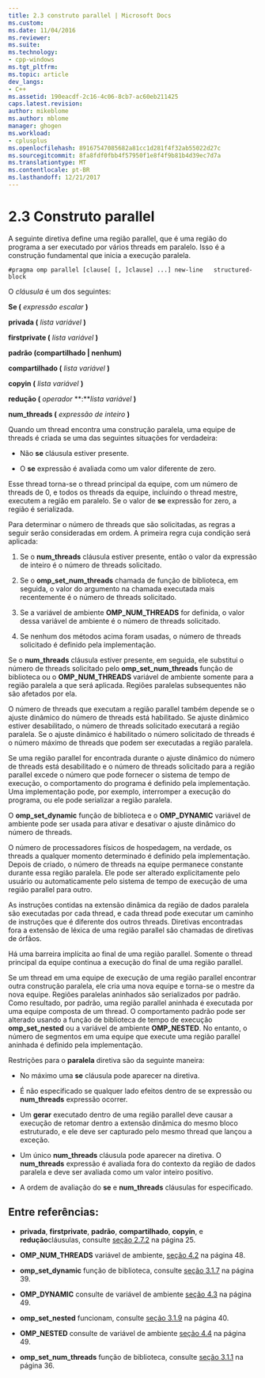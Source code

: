 ```yaml
---
title: 2.3 construto parallel | Microsoft Docs
ms.custom: 
ms.date: 11/04/2016
ms.reviewer: 
ms.suite: 
ms.technology:
- cpp-windows
ms.tgt_pltfrm: 
ms.topic: article
dev_langs:
- C++
ms.assetid: 190eacdf-2c16-4c06-8cb7-ac60eb211425
caps.latest.revision: 
author: mikeblome
ms.author: mblome
manager: ghogen
ms.workload:
- cplusplus
ms.openlocfilehash: 89167547085682a81cc1d281f4f32ab55022d27c
ms.sourcegitcommit: 8fa8fdf0fbb4f57950f1e8f4f9b81b4d39ec7d7a
ms.translationtype: MT
ms.contentlocale: pt-BR
ms.lasthandoff: 12/21/2017
---
```

# <a name="23-parallel-construct"></a>2.3 Construto parallel
A seguinte diretiva define uma região parallel, que é uma região do programa a ser executado por vários threads em paralelo. Isso é a construção fundamental que inicia a execução paralela.  
  
```  
#pragma omp parallel [clause[ [, ]clause] ...] new-line   structured-block  
```  
  
 O *cláusula* é um dos seguintes:  
  
 **Se (** *expressão escalar* **)**  
  
 **privada (** *lista variável* **)**  
  
 **firstprivate (** *lista variável* **)**  
  
 **padrão (compartilhado &#124; nenhum)**  
  
 **compartilhado (** *lista variável* **)**  
  
 **copyin (** *lista variável* **)**  
  
 **redução (** *operador* **:***lista variável* **)**   
  
 **num_threads (** *expressão de inteiro* **)**  
  
 Quando um thread encontra uma construção paralela, uma equipe de threads é criada se uma das seguintes situações for verdadeira:  
  
-   Não **se** cláusula estiver presente.  
  
-   O **se** expressão é avaliada como um valor diferente de zero.  
  
 Esse thread torna-se o thread principal da equipe, com um número de threads de 0, e todos os threads da equipe, incluindo o thread mestre, executem a região em paralelo. Se o valor de **se** expressão for zero, a região é serializada.  
  
 Para determinar o número de threads que são solicitadas, as regras a seguir serão consideradas em ordem. A primeira regra cuja condição será aplicada:  
  
1.  Se o **num_threads** cláusula estiver presente, então o valor da expressão de inteiro é o número de threads solicitado.  
  
2.  Se o **omp_set_num_threads** chamada de função de biblioteca, em seguida, o valor do argumento na chamada executada mais recentemente é o número de threads solicitado.  
  
3.  Se a variável de ambiente **OMP_NUM_THREADS** for definida, o valor dessa variável de ambiente é o número de threads solicitado.  
  
4.  Se nenhum dos métodos acima foram usadas, o número de threads solicitado é definido pela implementação.  
  
 Se o **num_threads** cláusula estiver presente, em seguida, ele substitui o número de threads solicitado pelo **omp_set_num_threads** função de biblioteca ou o **OMP_NUM_THREADS** variável de ambiente somente para a região paralela a que será aplicada. Regiões paralelas subsequentes não são afetados por ela.  
  
 O número de threads que executam a região parallel também depende se o ajuste dinâmico do número de threads está habilitado. Se ajuste dinâmico estiver desabilitado, o número de threads solicitado executará a região paralela. Se o ajuste dinâmico é habilitado o número solicitado de threads é o número máximo de threads que podem ser executadas a região paralela.  
  
 Se uma região parallel for encontrada durante o ajuste dinâmico do número de threads está desabilitado e o número de threads solicitado para a região parallel excede o número que pode fornecer o sistema de tempo de execução, o comportamento do programa é definido pela implementação. Uma implementação pode, por exemplo, interromper a execução do programa, ou ele pode serializar a região paralela.  
  
 O **omp_set_dynamic** função de biblioteca e o **OMP_DYNAMIC** variável de ambiente pode ser usada para ativar e desativar o ajuste dinâmico do número de threads.  
  
 O número de processadores físicos de hospedagem, na verdade, os threads a qualquer momento determinado é definido pela implementação. Depois de criado, o número de threads na equipe permanece constante durante essa região paralela. Ele pode ser alterado explicitamente pelo usuário ou automaticamente pelo sistema de tempo de execução de uma região parallel para outro.  
  
 As instruções contidas na extensão dinâmica da região de dados paralela são executadas por cada thread, e cada thread pode executar um caminho de instruções que é diferente dos outros threads. Diretivas encontradas fora a extensão de léxica de uma região parallel são chamadas de diretivas de órfãos.  
  
 Há uma barreira implícita ao final de uma região parallel. Somente o thread principal da equipe continua a execução do final de uma região parallel.  
  
 Se um thread em uma equipe de execução de uma região parallel encontrar outra construção paralela, ele cria uma nova equipe e torna-se o mestre da nova equipe. Regiões paralelas aninhados são serializados por padrão. Como resultado, por padrão, uma região parallel aninhada é executada por uma equipe composta de um thread. O comportamento padrão pode ser alterado usando a função de biblioteca de tempo de execução **omp_set_nested** ou a variável de ambiente **OMP_NESTED**. No entanto, o número de segmentos em uma equipe que execute uma região parallel aninhada é definido pela implementação.  
  
 Restrições para o **paralela** diretiva são da seguinte maneira:  
  
-   No máximo uma **se** cláusula pode aparecer na diretiva.  
  
-   É não especificado se qualquer lado efeitos dentro de se expressão ou **num_threads** expressão ocorrer.  
  
-   Um **gerar** executado dentro de uma região parallel deve causar a execução de retomar dentro a extensão dinâmica do mesmo bloco estruturado, e ele deve ser capturado pelo mesmo thread que lançou a exceção.  
  
-   Um único **num_threads** cláusula pode aparecer na diretiva. O **num_threads** expressão é avaliada fora do contexto da região de dados paralela e deve ser avaliada como um valor inteiro positivo.  
  
-   A ordem de avaliação do **se** e **num_threads** cláusulas for especificado.  
  
## <a name="cross-references"></a>Entre referências:  
  
-   **privada**, **firstprivate**, **padrão**, **compartilhado**, **copyin**, e **redução**cláusulas, consulte [seção 2.7.2](../../parallel/openmp/2-7-2-data-sharing-attribute-clauses.md) na página 25.  
  
-   **OMP_NUM_THREADS** variável de ambiente, [seção 4.2](../../parallel/openmp/4-2-omp-num-threads.md) na página 48.  
  
-   **omp_set_dynamic** função de biblioteca, consulte [seção 3.1.7](../../parallel/openmp/3-1-7-omp-set-dynamic-function.md) na página 39.  
  
-   **OMP_DYNAMIC** consulte de variável de ambiente [seção 4.3](../../parallel/openmp/4-3-omp-dynamic.md) na página 49.  
  
-   **omp_set_nested** funcionam, consulte [seção 3.1.9](../../parallel/openmp/3-1-9-omp-set-nested-function.md) na página 40.  
  
-   **OMP_NESTED** consulte de variável de ambiente [seção 4.4](../../parallel/openmp/4-4-omp-nested.md) na página 49.  
  
-   **omp_set_num_threads** função de biblioteca, consulte [seção 3.1.1](../../parallel/openmp/3-1-1-omp-set-num-threads-function.md) na página 36.